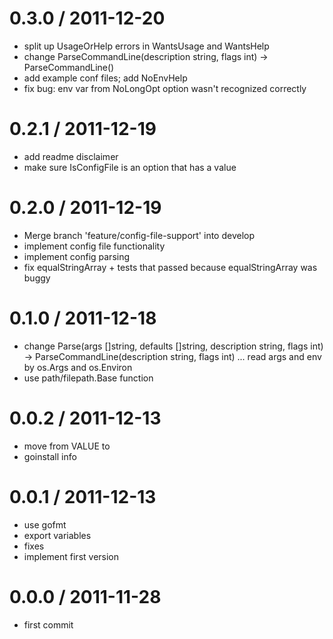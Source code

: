 
0.3.0 / 2011-12-20
==================

  * split up UsageOrHelp errors in WantsUsage and WantsHelp
  * change ParseCommandLine(description string, flags int) -> ParseCommandLine()
  * add example conf files; add NoEnvHelp
  * fix bug: env var from NoLongOpt option wasn't recognized correctly

0.2.1 / 2011-12-19
==================

  * add readme disclaimer
  * make sure IsConfigFile is an option that has a value

0.2.0 / 2011-12-19
==================

  * Merge branch 'feature/config-file-support' into develop
  * implement config file functionality
  * implement config parsing
  * fix equalStringArray + tests that passed because equalStringArray was buggy

0.1.0 / 2011-12-18
==================

  * change Parse(args []string, defaults []string, description string, flags int) -> ParseCommandLine(description string, flags int) ... read args and env by os.Args and os.Environ
  * use path/filepath.Base function

0.0.2 / 2011-12-13
==================

  * move from VALUE to <value>
  * goinstall info

0.0.1 / 2011-12-13
==================

  * use gofmt
  * export variables
  * fixes
  * implement first version

0.0.0 / 2011-11-28
==================

  * first commit
